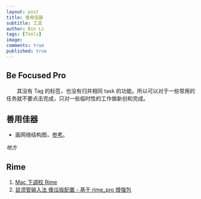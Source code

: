 ```yaml
---
layout: post
title: 善用佳器
subtitle: 工具
author: Bin Li
tags: [Tools]
image: 
comments: true
published: true
---
```


## Be Focused Pro
　　其没有 Tag 的标签，也没有归并相同 task 的功能。所以可以对于一些常用的任务就不要点击完成，只对一些临时性的工作做新创和完成。

## 善用佳器
* 画网络结构图，[参考](https://zhuanlan.zhihu.com/p/60146525)。

_地方_




## Rime

1. [Mac 下调校 Rime](https://mritd.me/2019/03/23/oh-my-rime/)
2. [鼠须管输入法 傻瓜版配置 - 基于 rime_pro 增强包](https://segmentfault.com/a/1190000005754706)
